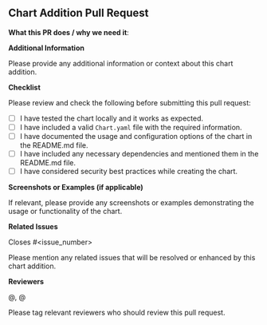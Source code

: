 ## Chart Addition Pull Request

**What this PR does / why we need it**:

**Additional Information**

Please provide any additional information or context about this chart addition.

**Checklist**

Please review and check the following before submitting this pull request:

- [ ] I have tested the chart locally and it works as expected.
- [ ] I have included a valid `Chart.yaml` file with the required information.
- [ ] I have documented the usage and configuration options of the chart in the README.md file.
- [ ] I have included any necessary dependencies and mentioned them in the README.md file.
- [ ] I have considered security best practices while creating the chart.

**Screenshots or Examples (if applicable)**

If relevant, please provide any screenshots or examples demonstrating the usage or functionality of the chart.

**Related Issues**

Closes #<issue_number>

Please mention any related issues that will be resolved or enhanced by this chart addition.

**Reviewers**

@<reviewer1>, @<reviewer2>

Please tag relevant reviewers who should review this pull request.
